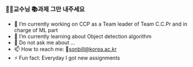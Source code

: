 ### 👨‍🏫교수님 📚과제 그만 내주세요

- 🔭 I’m currently working on CCP as a Team leader of Team C.C.Pr and in charge of ML part
- 🌱 I’m currently learning about Object detection algorithm
- 💬 Do not ask me about ...
- 📫 How to reach me: 📧sonbill@korea.ac.kr
- ⚡ Fun fact: Everyday I got new assignments
<!--
**BrawnyClover/BrawnyClover** is a ✨ _special_ ✨ repository because its `README.md` (this file) appears on your GitHub profile.

Here are some ideas to get you started:

- 🔭 I’m currently working on ...
- 🌱 I’m currently learning ...
- 👯 I’m looking to collaborate on ...
- 🤔 I’m looking for help with ...
- 💬 Ask me about ...
- 📫 How to reach me: ...
- 😄 Pronouns: ...
- ⚡ Fun fact: ...
-->
